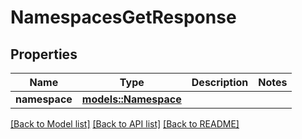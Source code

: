 # NamespacesGetResponse

## Properties

Name | Type | Description | Notes
------------ | ------------- | ------------- | -------------
**namespace** | [**models::Namespace**](Namespace.md) |  | 

[[Back to Model list]](../README.md#documentation-for-models) [[Back to API list]](../README.md#documentation-for-api-endpoints) [[Back to README]](../README.md)


